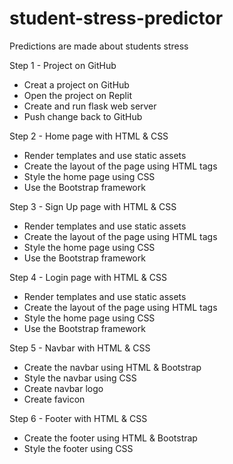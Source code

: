 # student-stress-predictor
Predictions are made about students stress

Step 1 - Project on GitHub
  * Creat a project on GitHub
  * Open the project on Replit
  * Create and run flask web server
  * Push change back to GitHub

Step 2 - Home page with HTML & CSS
  * Render templates and use static assets
  * Create the layout of the page using HTML tags
  * Style the home page using CSS
  * Use the Bootstrap framework

Step 3 - Sign Up page with HTML & CSS
  * Render templates and use static assets
  * Create the layout of the page using HTML tags
  * Style the home page using CSS
  * Use the Bootstrap framework

Step 4 - Login page with HTML & CSS
  * Render templates and use static assets
  * Create the layout of the page using HTML tags
  * Style the home page using CSS
  * Use the Bootstrap framework

Step 5 - Navbar with HTML & CSS
  * Create the navbar using HTML & Bootstrap
  * Style the navbar using CSS
  * Create navbar logo 
  * Create favicon

Step 6 - Footer with HTML & CSS
  * Create the footer using HTML & Bootstrap
  * Style the footer using CSS
